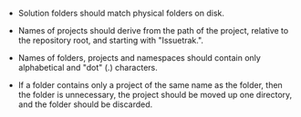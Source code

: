* Solution folders should match physical folders on disk.

* Names of projects should derive from the path of the project, relative to the repository root, and starting with "Issuetrak.".

* Names of folders, projects and namespaces should contain only alphabetical and "dot" (.) characters.

* If a folder contains only a project of the same name as the folder, then the folder is unnecessary, the project should be moved up one directory, and the folder should be discarded.